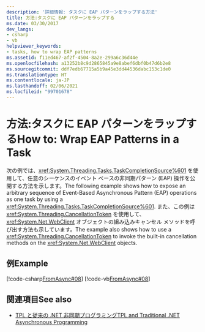 ```yaml
---
description: '詳細情報: タスクに EAP パターンをラップする方法'
title: 方法:タスクに EAP パターンをラップする
ms.date: 03/30/2017
dev_langs:
- csharp
- vb
helpviewer_keywords:
- tasks, how to wrap EAP patterns
ms.assetid: f11ed467-af2f-4504-8a2e-299a6c36d44e
ms.openlocfilehash: a13252b8c9d2865845a9e8abef6dbf0b47d6b2e8
ms.sourcegitcommit: ddf7edb67715a5b9a45e3dd44536dabc153c1de0
ms.translationtype: HT
ms.contentlocale: ja-JP
ms.lasthandoff: 02/06/2021
ms.locfileid: "99701678"
---
```

# <a name="how-to-wrap-eap-patterns-in-a-task"></a><span data-ttu-id="349a0-103">方法:タスクに EAP パターンをラップする</span><span class="sxs-lookup"><span data-stu-id="349a0-103">How to: Wrap EAP Patterns in a Task</span></span>

<span data-ttu-id="349a0-104">次の例では、<xref:System.Threading.Tasks.TaskCompletionSource%601> を使用して、任意のシーケンスのイベント ベースの非同期パターン (EAP) 操作を公開する方法を示します。</span><span class="sxs-lookup"><span data-stu-id="349a0-104">The following example shows how to expose an arbitrary sequence of Event-Based Asynchronous Pattern (EAP) operations as one task by using a <xref:System.Threading.Tasks.TaskCompletionSource%601>.</span></span> <span data-ttu-id="349a0-105">また、この例は <xref:System.Threading.CancellationToken> を使用して、<xref:System.Net.WebClient> オブジェクトの組み込みキャンセル メソッドを呼び出す方法も示しています。</span><span class="sxs-lookup"><span data-stu-id="349a0-105">The example also shows how to use a <xref:System.Threading.CancellationToken> to invoke the built-in cancellation methods on the <xref:System.Net.WebClient> objects.</span></span>  
  
## <a name="example"></a><span data-ttu-id="349a0-106">例</span><span class="sxs-lookup"><span data-stu-id="349a0-106">Example</span></span>  

 [!code-csharp[FromAsync#08](../../../samples/snippets/csharp/VS_Snippets_Misc/fromasync/cs/fromasync.cs#08)]
 [!code-vb[FromAsync#08](../../../samples/snippets/visualbasic/VS_Snippets_Misc/fromasync/vb/module1.vb#08)]  
  
## <a name="see-also"></a><span data-ttu-id="349a0-107">関連項目</span><span class="sxs-lookup"><span data-stu-id="349a0-107">See also</span></span>

- [<span data-ttu-id="349a0-108">TPL と従来の .NET 非同期プログラミング</span><span class="sxs-lookup"><span data-stu-id="349a0-108">TPL and Traditional .NET Asynchronous Programming</span></span>](tpl-and-traditional-async-programming.md)
